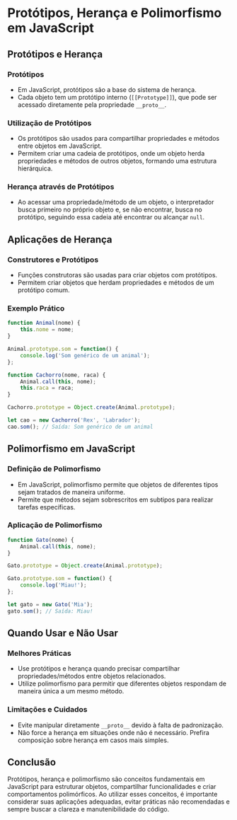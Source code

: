 # Protótipos, Herança e Polimorfismo em JavaScript

## Protótipos e Herança

### Protótipos

- Em JavaScript, protótipos são a base do sistema de herança.
- Cada objeto tem um protótipo interno (`[[Prototype]]`), que pode ser acessado diretamente pela propriedade `__proto__`.

### Utilização de Protótipos

- Os protótipos são usados para compartilhar propriedades e métodos entre objetos em JavaScript.
- Permitem criar uma cadeia de protótipos, onde um objeto herda propriedades e métodos de outros objetos, formando uma estrutura hierárquica.

### Herança através de Protótipos

- Ao acessar uma propriedade/método de um objeto, o interpretador busca primeiro no próprio objeto e, se não encontrar, busca no protótipo, seguindo essa cadeia até encontrar ou alcançar `null`.

## Aplicações de Herança

### Construtores e Protótipos

- Funções construtoras são usadas para criar objetos com protótipos.
- Permitem criar objetos que herdam propriedades e métodos de um protótipo comum.

### Exemplo Prático

```javascript
function Animal(nome) {
    this.nome = nome;
}

Animal.prototype.som = function() {
    console.log('Som genérico de um animal');
};

function Cachorro(nome, raca) {
    Animal.call(this, nome);
    this.raca = raca;
}

Cachorro.prototype = Object.create(Animal.prototype);

let cao = new Cachorro('Rex', 'Labrador');
cao.som(); // Saída: Som genérico de um animal
```

## Polimorfismo em JavaScript

### Definição de Polimorfismo

- Em JavaScript, polimorfismo permite que objetos de diferentes tipos sejam tratados de maneira uniforme.
- Permite que métodos sejam sobrescritos em subtipos para realizar tarefas específicas.

### Aplicação de Polimorfismo

```javascript
function Gato(nome) {
    Animal.call(this, nome);
}

Gato.prototype = Object.create(Animal.prototype);

Gato.prototype.som = function() {
    console.log('Miau!');
};

let gato = new Gato('Mia');
gato.som(); // Saída: Miau!
```

## Quando Usar e Não Usar

### Melhores Práticas

- Use protótipos e herança quando precisar compartilhar propriedades/métodos entre objetos relacionados.
- Utilize polimorfismo para permitir que diferentes objetos respondam de maneira única a um mesmo método.

### Limitações e Cuidados

- Evite manipular diretamente `__proto__` devido à falta de padronização.
- Não force a herança em situações onde não é necessário. Prefira composição sobre herança em casos mais simples.

## Conclusão

Protótipos, herança e polimorfismo são conceitos fundamentais em JavaScript para estruturar objetos, compartilhar funcionalidades e criar comportamentos polimórficos. Ao utilizar esses conceitos, é importante considerar suas aplicações adequadas, evitar práticas não recomendadas e sempre buscar a clareza e manutenibilidade do código.
